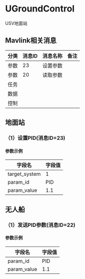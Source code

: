 # UGroundControl
USV地面站

## Mavlink相关消息
| 分类 | 消息ID | 消息名称 | 备注 |
|----|------|------|----|
| 参数 | 23   | 设置参数 |    |
| 参数 | 20   | 读取参数 |    |
| 任务 |      |      |    |
| 数据 |      |      |    |
| 控制 |      |      |    |

## 地面站
### （1）设置PID(消息ID=23)
#### 参数示例
| 字段名           | 字段值 |
|---------------|-----|
| target_system | 1   |
| param_id      | PID |
| param_value   | 1.1 |

## 无人船
### （1）发送PID参数(消息ID=22)
#### 参数示例
| 字段名         | 字段值 |
|-------------|-----|
| param_id    | PID |
| param_value | 1.1 |